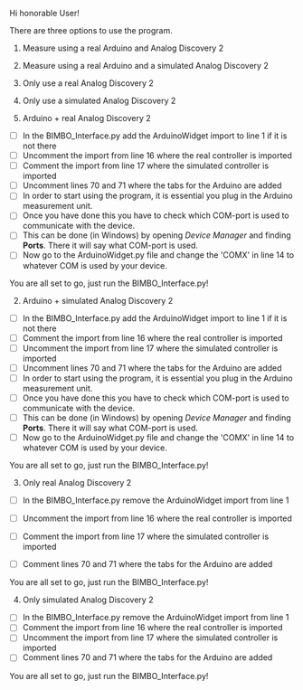 Hi honorable User!

There are three options to use the program.
1. Measure using a real Arduino and Analog Discovery 2
2. Measure using a real Arduino and a simulated Analog Discovery 2
3. Only use a real Analog Discovery 2
4. Only use a simulated Analog Discovery 2

1. Arduino + real Analog Discovery 2
- [ ] In the BIMBO_Interface.py add the ArduinoWidget import to line 1 if it is not there
- [ ] Uncomment the import from line 16 where the real controller is imported
- [ ] Comment the import from line 17 where the simulated controller is imported
- [ ] Uncomment lines 70 and 71 where the tabs for the Arduino are added 
- [ ] In order to start using the program, it is essential you plug in the Arduino measurement unit.
- [ ] Once you have done this you have to check which COM-port is used to communicate with the device.
- [ ] This can be done (in Windows) by opening *Device Manager* and finding **Ports**. There it will say what COM-port is used.
- [ ] Now go to the ArduinoWidget.py file and change the 'COMX' in line 14 to whatever COM is used by your device.

You are all set to go, just run the BIMBO_Interface.py!

2. Arduino + simulated Analog Discovery 2
- [ ] In the BIMBO_Interface.py add the ArduinoWidget import to line 1 if it is not there
- [ ] Comment the import from line 16 where the real controller is imported
- [ ] Uncomment the import from line 17 where the simulated controller is imported
- [ ] Uncomment lines 70 and 71 where the tabs for the Arduino are added 
- [ ] In order to start using the program, it is essential you plug in the Arduino measurement unit.
- [ ] Once you have done this you have to check which COM-port is used to communicate with the device.
- [ ] This can be done (in Windows) by opening *Device Manager* and finding **Ports**. There it will say what COM-port is used.
- [ ] Now go to the ArduinoWidget.py file and change the 'COMX' in line 14 to whatever COM is used by your device.

You are all set to go, just run the BIMBO_Interface.py!

3. Only real Analog Discovery 2
- [ ] In the BIMBO_Interface.py remove the ArduinoWidget import from line 1
- [ ] Uncomment the import from line 16 where the real controller is imported
- [ ] Comment the import from line 17 where the simulated controller is imported
- [ ] Comment lines 70 and 71 where the tabs for the Arduino are added 


You are all set to go, just run the BIMBO_Interface.py!

4. Only simulated Analog Discovery 2
- [ ] In the BIMBO_Interface.py remove the ArduinoWidget import from line 1
- [ ] Comment the import from line 16 where the real controller is imported
- [ ] Uncomment the import from line 17 where the simulated controller is imported
- [ ] Comment lines 70 and 71 where the tabs for the Arduino are added 

You are all set to go, just run the BIMBO_Interface.py!


